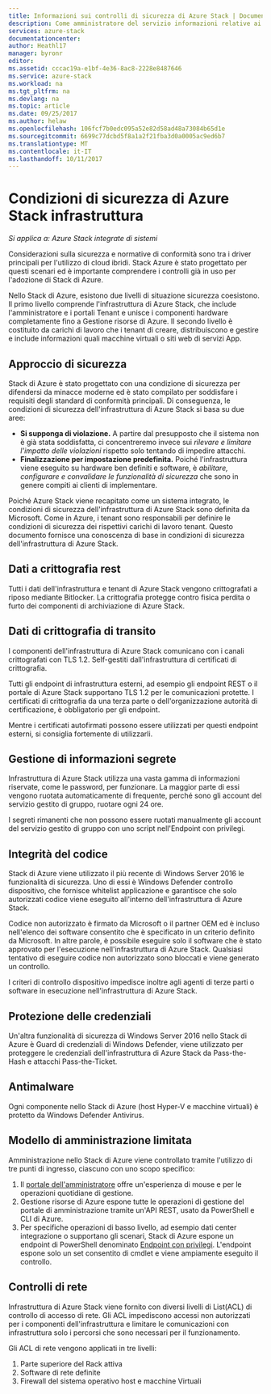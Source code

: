 ```yaml
---
title: Informazioni sui controlli di sicurezza di Azure Stack | Documenti Microsoft
description: Come amministratore del servizio informazioni relative ai controlli di sicurezza applicati allo Stack di Azure
services: azure-stack
documentationcenter: 
author: Heathl17
manager: byronr
editor: 
ms.assetid: cccac19a-e1bf-4e36-8ac8-2228e8487646
ms.service: azure-stack
ms.workload: na
ms.tgt_pltfrm: na
ms.devlang: na
ms.topic: article
ms.date: 09/25/2017
ms.author: helaw
ms.openlocfilehash: 106fcf7b0edc095a52e82d58ad48a73084b65d1e
ms.sourcegitcommit: 6699c77dcbd5f8a1a2f21fba3d0a0005ac9ed6b7
ms.translationtype: MT
ms.contentlocale: it-IT
ms.lasthandoff: 10/11/2017
---
```

# <a name="azure-stack-infrastructure-security-posture"></a>Condizioni di sicurezza di Azure Stack infrastruttura

*Si applica a: Azure Stack integrate di sistemi*

Considerazioni sulla sicurezza e normative di conformità sono tra i driver principali per l'utilizzo di cloud ibridi. Stack Azure è stato progettato per questi scenari ed è importante comprendere i controlli già in uso per l'adozione di Stack di Azure.

Nello Stack di Azure, esistono due livelli di situazione sicurezza coesistono. Il primo livello comprende l'infrastruttura di Azure Stack, che include l'amministratore e i portali Tenant e unisce i componenti hardware completamente fino a Gestione risorse di Azure. Il secondo livello è costituito da carichi di lavoro che i tenant di creare, distribuiscono e gestire e include informazioni quali macchine virtuali o siti web di servizi App.  

## <a name="security-approach"></a>Approccio di sicurezza
Stack di Azure è stato progettato con una condizione di sicurezza per difendersi da minacce moderne ed è stato compilato per soddisfare i requisiti degli standard di conformità principali. Di conseguenza, le condizioni di sicurezza dell'infrastruttura di Azure Stack si basa su due aree:

 - **Si supponga di violazione.** A partire dal presupposto che il sistema non è già stata soddisfatta, ci concentreremo invece sui *rilevare e limitare l'impatto delle violazioni* rispetto solo tentando di impedire attacchi. 
 - **Finalizzazione per impostazione predefinita.**  Poiché l'infrastruttura viene eseguito su hardware ben definiti e software, è *abilitare, configurare e convalidare le funzionalità di sicurezza* che sono in genere compiti ai clienti di implementare.

Poiché Azure Stack viene recapitato come un sistema integrato, le condizioni di sicurezza dell'infrastruttura di Azure Stack sono definita da Microsoft.  Come in Azure, i tenant sono responsabili per definire le condizioni di sicurezza dei rispettivi carichi di lavoro tenant. Questo documento fornisce una conoscenza di base in condizioni di sicurezza dell'infrastruttura di Azure Stack.

## <a name="data-at-rest-encryption"></a>Dati a crittografia rest
Tutti i dati dell'infrastruttura e tenant di Azure Stack vengono crittografati a riposo mediante Bitlocker. La crittografia protegge contro fisica perdita o furto dei componenti di archiviazione di Azure Stack. 

## <a name="data-in-transit-encryption"></a>Dati di crittografia di transito
I componenti dell'infrastruttura di Azure Stack comunicano con i canali crittografati con TLS 1.2. Self-gestiti dall'infrastruttura di certificati di crittografia. 

Tutti gli endpoint di infrastruttura esterni, ad esempio gli endpoint REST o il portale di Azure Stack supportano TLS 1.2 per le comunicazioni protette. I certificati di crittografia da una terza parte o dell'organizzazione autorità di certificazione, è obbligatorio per gli endpoint. 

Mentre i certificati autofirmati possono essere utilizzati per questi endpoint esterni, si consiglia fortemente di utilizzarli. 

## <a name="secret-management"></a>Gestione di informazioni segrete
Infrastruttura di Azure Stack utilizza una vasta gamma di informazioni riservate, come le password, per funzionare. La maggior parte di essi vengono ruotata automaticamente di frequente, perché sono gli account del servizio gestito di gruppo, ruotare ogni 24 ore.

I segreti rimanenti che non possono essere ruotati manualmente gli account del servizio gestito di gruppo con uno script nell'Endpoint con privilegi.

## <a name="code-integrity"></a>Integrità del codice
Stack di Azure viene utilizzato il più recente di Windows Server 2016 le funzionalità di sicurezza. Uno di essi è Windows Defender controllo dispositivo, che fornisce whitelist applicazione e garantisce che solo autorizzati codice viene eseguito all'interno dell'infrastruttura di Azure Stack. 

Codice non autorizzato è firmato da Microsoft o il partner OEM ed è incluso nell'elenco dei software consentito che è specificato in un criterio definito da Microsoft. In altre parole, è possibile eseguire solo il software che è stato approvato per l'esecuzione nell'infrastruttura di Azure Stack. Qualsiasi tentativo di eseguire codice non autorizzato sono bloccati e viene generato un controllo.

I criteri di controllo dispositivo impedisce inoltre agli agenti di terze parti o software in esecuzione nell'infrastruttura di Azure Stack.

## <a name="credential-guard"></a>Protezione delle credenziali
Un'altra funzionalità di sicurezza di Windows Server 2016 nello Stack di Azure è Guard di credenziali di Windows Defender, viene utilizzato per proteggere le credenziali dell'infrastruttura di Azure Stack da Pass-the-Hash e attacchi Pass-the-Ticket.

## <a name="antimalware"></a>Antimalware
Ogni componente nello Stack di Azure (host Hyper-V e macchine virtuali) è protetto da Windows Defender Antivirus.

## <a name="constrained-administration-model"></a>Modello di amministrazione limitata
Amministrazione nello Stack di Azure viene controllato tramite l'utilizzo di tre punti di ingresso, ciascuno con uno scopo specifico: 
1. Il [portale dell'amministratore](azure-stack-manage-portals.md) offre un'esperienza di mouse e per le operazioni quotidiane di gestione.
2. Gestione risorse di Azure espone tutte le operazioni di gestione del portale di amministrazione tramite un'API REST, usato da PowerShell e CLI di Azure. 
3. Per specifiche operazioni di basso livello, ad esempio dati center integrazione o supportano gli scenari, Stack di Azure espone un endpoint di PowerShell denominato [Endpoint con privilegi](azure-stack-privileged-endpoint.md). L'endpoint espone solo un set consentito di cmdlet e viene ampiamente eseguito il controllo.

## <a name="network-controls"></a>Controlli di rete
Infrastruttura di Azure Stack viene fornito con diversi livelli di List(ACL) di controllo di accesso di rete.  Gli ACL impediscono accessi non autorizzati per i componenti dell'infrastruttura e limitare le comunicazioni con infrastruttura solo i percorsi che sono necessari per il funzionamento. 

Gli ACL di rete vengono applicati in tre livelli:
1.  Parte superiore del Rack attiva
2.  Software di rete definite
3.  Firewall del sistema operativo host e macchine Virtuali 


